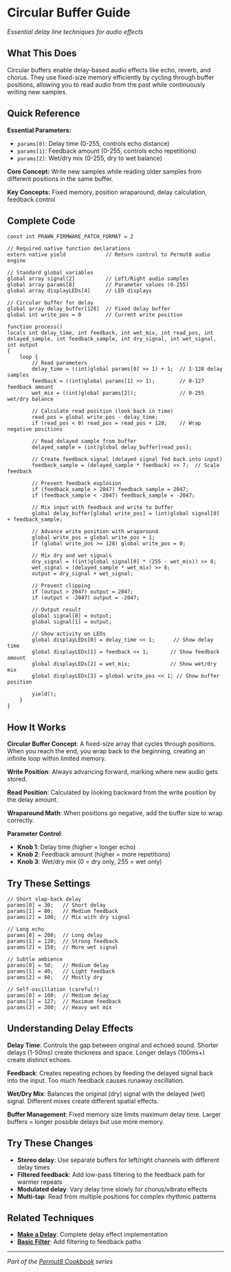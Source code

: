 # Circular Buffer Guide

*Essential delay line techniques for audio effects*

## What This Does

Circular buffers enable delay-based audio effects like echo, reverb, and chorus. They use fixed-size memory efficiently by cycling through buffer positions, allowing you to read audio from the past while continuously writing new samples.

## Quick Reference

**Essential Parameters:**
- `params[0]`: Delay time (0-255, controls echo distance)
- `params[1]`: Feedback amount (0-255, controls echo repetitions)
- `params[2]`: Wet/dry mix (0-255, dry to wet balance)

**Core Concept:** Write new samples while reading older samples from different positions in the same buffer.

**Key Concepts:** Fixed memory, position wraparound, delay calculation, feedback control

## Complete Code

```impala
const int PRAWN_FIRMWARE_PATCH_FORMAT = 2

// Required native function declarations
extern native yield             // Return control to Permut8 audio engine

// Standard global variables
global array signal[2]          // Left/Right audio samples
global array params[8]          // Parameter values (0-255)
global array displayLEDs[4]     // LED displays

// Circular buffer for delay
global array delay_buffer[128]  // Fixed delay buffer
global int write_pos = 0        // Current write position

function process()
locals int delay_time, int feedback, int wet_mix, int read_pos, int delayed_sample, int feedback_sample, int dry_signal, int wet_signal, int output
{
    loop {
        // Read parameters
        delay_time = ((int)global params[0] >> 1) + 1;  // 1-128 delay samples
        feedback = ((int)global params[1] >> 1);        // 0-127 feedback amount
        wet_mix = ((int)global params[2]);              // 0-255 wet/dry balance
        
        // Calculate read position (look back in time)
        read_pos = global write_pos - delay_time;
        if (read_pos < 0) read_pos = read_pos + 128;    // Wrap negative positions
        
        // Read delayed sample from buffer
        delayed_sample = (int)global delay_buffer[read_pos];
        
        // Create feedback signal (delayed signal fed back into input)
        feedback_sample = (delayed_sample * feedback) >> 7;  // Scale feedback
        
        // Prevent feedback explosion
        if (feedback_sample > 2047) feedback_sample = 2047;
        if (feedback_sample < -2047) feedback_sample = -2047;
        
        // Mix input with feedback and write to buffer
        global delay_buffer[global write_pos] = (int)global signal[0] + feedback_sample;
        
        // Advance write position with wraparound
        global write_pos = global write_pos + 1;
        if (global write_pos >= 128) global write_pos = 0;
        
        // Mix dry and wet signals
        dry_signal = ((int)global signal[0] * (255 - wet_mix)) >> 8;
        wet_signal = (delayed_sample * wet_mix) >> 8;
        output = dry_signal + wet_signal;
        
        // Prevent clipping
        if (output > 2047) output = 2047;
        if (output < -2047) output = -2047;
        
        // Output result
        global signal[0] = output;
        global signal[1] = output;
        
        // Show activity on LEDs
        global displayLEDs[0] = delay_time << 1;      // Show delay time
        global displayLEDs[1] = feedback << 1;       // Show feedback amount
        global displayLEDs[2] = wet_mix;             // Show wet/dry mix
        global displayLEDs[3] = global write_pos << 1; // Show buffer position
        
        yield();
    }
}
```

## How It Works

**Circular Buffer Concept**: A fixed-size array that cycles through positions. When you reach the end, you wrap back to the beginning, creating an infinite loop within limited memory.

**Write Position**: Always advancing forward, marking where new audio gets stored.

**Read Position**: Calculated by looking backward from the write position by the delay amount.

**Wraparound Math**: When positions go negative, add the buffer size to wrap correctly.

**Parameter Control**:
- **Knob 1**: Delay time (higher = longer echo)
- **Knob 2**: Feedback amount (higher = more repetitions)
- **Knob 3**: Wet/dry mix (0 = dry only, 255 = wet only)

## Try These Settings

```impala
// Short slap-back delay
params[0] = 30;   // Short delay
params[1] = 80;   // Medium feedback
params[2] = 100;  // Mix with dry signal

// Long echo
params[0] = 200;  // Long delay
params[1] = 120;  // Strong feedback
params[2] = 150;  // More wet signal

// Subtle ambience
params[0] = 50;   // Medium delay
params[1] = 40;   // Light feedback
params[2] = 60;   // Mostly dry

// Self-oscillation (careful!)
params[0] = 100;  // Medium delay
params[1] = 127;  // Maximum feedback
params[2] = 200;  // Heavy wet mix
```

## Understanding Delay Effects

**Delay Time**: Controls the gap between original and echoed sound. Shorter delays (1-50ms) create thickness and space. Longer delays (100ms+) create distinct echoes.

**Feedback**: Creates repeating echoes by feeding the delayed signal back into the input. Too much feedback causes runaway oscillation.

**Wet/Dry Mix**: Balances the original (dry) signal with the delayed (wet) signal. Different mixes create different spatial effects.

**Buffer Management**: Fixed memory size limits maximum delay time. Larger buffers = longer possible delays but use more memory.

## Try These Changes

- **Stereo delay**: Use separate buffers for left/right channels with different delay times
- **Filtered feedback**: Add low-pass filtering to the feedback path for warmer repeats
- **Modulated delay**: Vary delay time slowly for chorus/vibrato effects
- **Multi-tap**: Read from multiple positions for complex rhythmic patterns

## Related Techniques

- **[Make a Delay](../audio-effects/make-a-delay.md)**: Complete delay effect implementation
- **[Basic Filter](basic-filter.md)**: Add filtering to feedback paths

---
*Part of the [Permut8 Cookbook](../index.md) series*